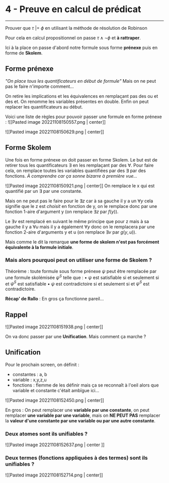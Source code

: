 # 4 - Preuve en calcul de prédicat
---
Prouver que $\tau$ |= $\phi$ en utilisant la méthode de résolution de Robinson

Pour cela en calcul propositionnel on passe $\tau \wedge \neg \phi$ et **à rattraper**.

Ici à la place on passe d'abord notre formule sous forme **prénexe** puis en forme de **Skolem**.

## Forme prénexe

*"On place tous les quantificateurs en début de formule"*
Mais on ne peut pas le faire n'importe comment...

On retire les implications et les équivalences en remplaçant pas des ou et des et.
On renomme les variables présentes en double.
Enfin on peut replacer les quantificateurs au début.

Voici une liste de règles pour pouvoir passer une formule en forme prénexe :
![[Pasted image 20221108150557.png | center]]

![[Pasted image 20221108150629.png | center]]

## Forme Skolem

Une fois en forme prénexe on doit passer en forme Skolem.
Le but est de retirer tous les quantificateurs $\exists$ en les remplaçant par des $\forall$. 
Pour faire cela, on remplace toutes les variables quantifiées par des $\exists$ par des fonctions. *À comprendre car ça sonne bizarre à première vue...*

![[Pasted image 20221108150921.png | center]]
On remplace le x qui est quantifié par un $\exists$ par une constante. 

Mais on ne peut pas le faire pour le $\exists z$ car à sa gauche il y a un $\forall y$ cela signifie que le z est *choisit* en fonction de y, on le remplace donc par une fonction 1-aire d'argument y (on remplace $\exists z$ par $f(y)$).

Le $\exists v$ est remplacé en suivant le même principe que pour z mais à sa gauche il y a $\forall u$ mais il y a également $\forall y$ donc on le remplacera par une fonction 2-aire d'arguments y et u (on remplace $\exists v$ par $g(y,u)$).

Mais comme le dit la remarque **une forme de skolem n'est pas forcément équivalente à la formule initiale**.

### Mais alors pourquoi peut on utiliser une forme de Skolem ?

Théorème : toute formule sous forme prénexe $ψ$ peut être remplacée par une formule skolémisée $ψ^S$ telle que : 
• $ψ$ est satisfiable si et seulement si et $ψ^S$ est satisfiable 
• $ψ$ est contradictoire si et seulement si et $ψ^S$ est contradictoire.

**Récap' de Rallo** : En gros ça fonctionne pareil...

## Rappel

![[Pasted image 20221108151938.png | center]]

On va donc passer par une **Unification**. Mais comment ça marche ?

## Unification

Pour le prochain screen, on définit :
- constantes : a, b
- variable : x,y,z,u
- fonctions : flemme de les définir mais ça se reconnaît à l'oeil alors que variable et constante c'était ambïgue ici...

![[Pasted image 20221108152450.png | center]]

En gros : On peut remplacer une **variable par une constante**, on peut remplacer **une variable par une variable**, mais on **NE PEUT PAS** remplacer la **valeur d'une constante par une variable ou par une autre constante**.

### Deux atomes sont ils unifiables ?

![[Pasted image 20221108152637.png | center ]]

### Deux termes (fonctions appliquées à des termes) sont ils unifiables ?

![[Pasted image 20221108152714.png | center]]

